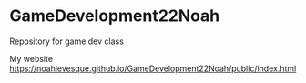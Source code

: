 # GameDevelopment22Noah
Repository for game dev class



 
 My website
 https://noahlevesque.github.io/GameDevelopment22Noah/public/index.html
 
